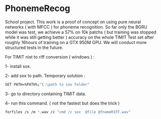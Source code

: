 # PhonemeRecog
School project. This work is a proof of concept on using pure neural networks ( with MFCC ) for phoneme recognition. So far only the BGRU model was test, we achieve a 57% on 10k patchs ( but training was stopped while it was still getting better ) accuracy on the whole TIMIT Test set after roughly 16hours of training on a GTX 950M GPU. We will conduct more structured tests in the future. 





For TIMIT nist to riff conversion ( windows ) : 
 
1- install sox.

2- add sox to path. Temporary solution : 
```bash
SET PATH=%PATH%;"C:\path to sox folder"
```
3- go to directory containing TIMIT data.

4- run this command. ( not the fastest but does the trick ) 
```bash
forfiles /s /m *.wav /c "cmd /c sox  @file @fnameRIFF.wav"
```
